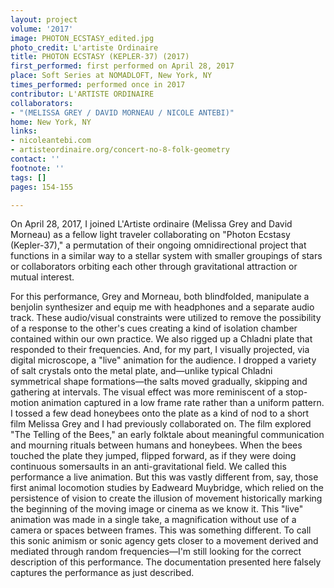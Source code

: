 ```yaml
---
layout: project
volume: '2017'
image: PHOTON_ECSTASY_edited.jpg
photo_credit: L'artiste Ordinaire
title: PHOTON ECSTASY (KEPLER-37) (2017)
first_performed: first performed on April 28, 2017
place: Soft Series at NOMADLOFT, New York, NY
times_performed: performed once in 2017
contributor: L'ARTISTE ORDINAIRE
collaborators:
- "(MELISSA GREY / DAVID MORNEAU / NICOLE ANTEBI)"
home: New York, NY
links:
- nicoleantebi.com
- artisteordinaire.org/concert-no-8-folk-geometry
contact: ''
footnote: ''
tags: []
pages: 154-155

---
```


On April 28, 2017, I joined L'Artiste ordinaire (Melissa Grey and David Morneau) as a fellow light traveler collaborating on "Photon Ecstasy (Kepler-37)," a permutation of their ongoing omnidirectional project that functions in a similar way to a stellar system with smaller groupings of stars or collaborators orbiting each other through gravitational attraction or mutual interest.

For this performance, Grey and Morneau, both blindfolded, manipulate a benjolin synthesizer and equip me with headphones and a separate audio track. These audio/visual constraints were utilized to remove the possibility of a response to the other's cues creating a kind of isolation chamber contained within our own practice. We also rigged up a Chladni plate that responded to their frequencies. And, for my part, I visually projected, via digital microscope, a "live" animation for the audience. I dropped a variety of salt crystals onto the metal plate, and—unlike typical Chladni symmetrical shape formations—the salts moved gradually, skipping and gathering at intervals. The visual effect was more reminiscent of a stop-motion animation captured in a low frame rate rather than a uniform pattern. I tossed a few dead honeybees onto the plate as a kind of nod to a short film Melissa Grey and I had previously collaborated on. The film explored "The Telling of the Bees," an early folktale about meaningful communication and mourning rituals between humans and honeybees. When the bees touched the plate they jumped, flipped forward, as if they were doing continuous somersaults in an anti-gravitational field. We called this performance a live animation. But this was vastly different from, say, those first animal locomotion studies by Eadweard Muybridge, which relied on the persistence of vision to create the illusion of movement historically marking the beginning of the moving image or cinema as we know it. This "live" animation was made in a single take, a magnification without use of a camera or spaces between frames. This was something different. To call this sonic animism or sonic agency gets closer to a movement derived and mediated through random frequencies—I'm still looking for the correct description of this performance. The documentation presented here falsely captures the performance as just described.
